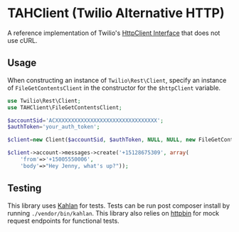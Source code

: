# TAHClient (Twilio Alternative HTTP)

A reference implementation of Twilio's [HttpClient Interface](https://github.com/twilio/twilio-php/blob/master/Twilio/Http/Client.php) that does not use cURL.

## Usage
When constructing an instance of `Twilio\Rest\Client`, specify an instance of `FileGetContentsClient` in the constructor for the `$httpClient` variable.

```php
use Twilio\Rest\Client;
use TAHClient\FileGetContentsClient;

$accountSid='ACXXXXXXXXXXXXXXXXXXXXXXXXXXXXXXXX';
$authToken='your_auth_token';

$client=new Client($accountSid, $authToken, NULL, NULL, new FileGetContentsClient());

$client->account->messages->create('+15128675309', array(
    'from'=>'+15005550006',
    'body'=>"Hey Jenny, what's up?"));
```

## Testing
This library uses [Kahlan](kahlan.github.io/docs/) for tests. Tests can be run post composer install by running `./vendor/bin/kahlan`. This library also relies on [httpbin](https://httpbin.org) for mock request endpoints for functional tests.